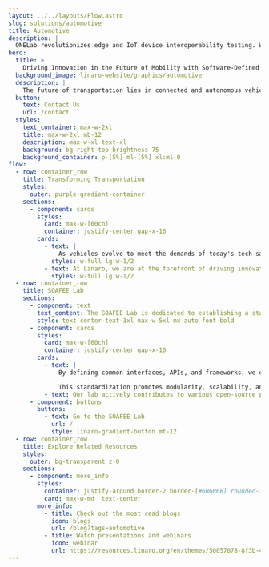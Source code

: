 ```yaml
---
layout: ../../layouts/Flow.astro
slug: solutions/automotive
title: Automotive
description: |
  ONELab revolutionizes edge and IoT device interoperability testing. We help Silicon Vendors and Device Makers to conduct continuous interoperability tests among different Operating Systems and Cloud Services.
hero:
  title: >
    Driving Innovation in the Future of Mobility with Software-Defined Vehicles
  background_image: linaro-website/graphics/automotive
  description: |
    The future of transportation lies in connected and autonomous vehicles. We actively work on technologies that enable seamless connectivity, such as V2X (Vehicle-to-Everything) communication, 5G integration, and edge computing.
  button:
    text: Contact Us
    url: /contact
  styles:
    text_container: max-w-2xl
    title: max-w-2xl mb-12
    description: max-w-xl text-xl
    background: bg-right-top brightness-75
    background_container: p-[5%] ml-[5%] xl:ml-0
flow:
  - row: container_row
    title: Transforming Transportation
    styles:
      outer: purple-gradient-container
    sections:
      - component: cards
        styles:
          card: max-w-[60ch]
          container: justify-center gap-x-16
        cards:
          - text: |
              As vehicles evolve to meet the demands of today's tech-savvy consumers, automakers are seeking ways to enhance the driving experience with intuitive, interactive features. To meet these expectations and deliver new features profitably, automakers face the challenge of accelerating development while managing dependencies between hardware and software.
            styles: w-full lg:w-1/2
          - text: At Linaro, we are at the forefront of driving innovation in the automotive industry. Our Automotive and SOAFEE (Standardized Open Architecture for Embedded Edge) Lab is dedicated to advancing the development of cutting-edge technologies and solutions for the automotive sector. With our expertise in open-source software and collaborative engineering, we are shaping the future of automotive systems and enabling the next generation of connected and autonomous vehicles.
            styles: w-full lg:w-1/2
  - row: container_row
    title: SOAFEE Lab
    sections:
      - component: text
        text_content: The SOAFEE Lab is dedicated to establishing a standardized open architecture for embedded edge computing in the automotive domain.
        style: text-center text-3xl max-w-5xl mx-auto font-bold
      - component: cards
        styles:
          card: max-w-[60ch]
          container: justify-center gap-x-16
        cards:
          - text: |
              By defining common interfaces, APIs, and frameworks, we enable interoperability between hardware and software components, facilitating seamless integration and compatibility across different automotive platforms.

              This standardization promotes modularity, scalability, and reusability, allowing automotive manufacturers to build flexible and future-proof systems.
          - text: Our lab actively contributes to various open-source projects and communities, collaborating with industry leaders, automakers, and technology providers to develop robust and secure automotive software stacks. By leveraging open-source technologies, we enable faster time-to-market, reduced development costs, and increased transparency in the automotive ecosystem
      - component: buttons
        buttons:
          - text: Go to the SOAFEE Lab
            url: /
            style: linaro-gradient-button mt-12
  - row: container_row
    title: Explore Related Resources
    styles:
      outer: bg-transparent z-0
    sections:
      - component: more_info
        styles:
          container: justify-around border-2 border-[#6B6B6B] rounded-3xl py-10
          card: max-w-md  text-center
        more_info:
          - title: Check out the most read blogs
            icon: blogs
            url: /blog?tags=automotive
          - title: Watch presentations and webinars
            icon: webinar
            url: https://resources.linaro.org/en/themes/50057078-8f3b-4615-8f44-67c194e43b69
---
```

